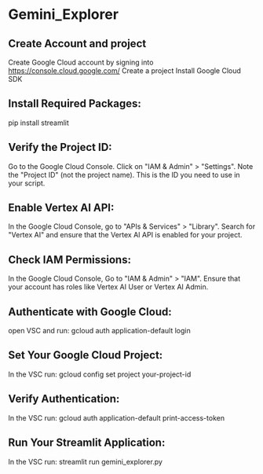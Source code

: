 # Gemini_Explorer
## Create Account and project
Create Google Cloud account by signing into https://console.cloud.google.com/
Create a project
Install Google Cloud SDK

## Install Required Packages:
pip install streamlit 
## Verify the Project ID:
Go to the Google Cloud Console.
Click on "IAM & Admin" > "Settings".
Note the "Project ID" (not the project name). This is the ID you need to use in your script.
## Enable Vertex AI API:
In the Google Cloud Console, go to "APIs & Services" > "Library".
Search for "Vertex AI" and ensure that the Vertex AI API is enabled for your project.
## Check IAM Permissions:
In the Google Cloud Console, Go to "IAM & Admin" > "IAM".
Ensure that your account has roles like Vertex AI User or Vertex AI Admin.

## Authenticate with Google Cloud:
open VSC and run: 
gcloud auth application-default login

## Set Your Google Cloud Project:
In the VSC run: 
gcloud config set project your-project-id

## Verify Authentication:
In the VSC run: 
gcloud auth application-default print-access-token

## Run Your Streamlit Application:
In the VSC run: 
streamlit run gemini_explorer.py
